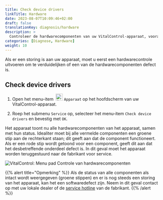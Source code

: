 ```yaml
---
title: Check device drivers
linkTitle: Hardware
date: 2023-08-07T10:09:46+02:00
draft: false
translationKey: diagnosis/hardware
description: >
  Controleer de hardwarecomponenten van uw VitalControl-apparaat, vooral als u een hardwaredefect vermoedt.
categories: [Diagnose, Hardware]
weight: 10
---
```

Als er een storing is aan uw apparaat, moet u eerst een hardwarecontrole uitvoeren om te verduidelijken of een van de hardwarecomponenten defect is.

## Check device drivers

1. Open het menu-item &nbsp;<img src="/icons/device.svg" width="23" align="bottom" alt="Apparaat" /> `Apparaat` op het hoofdscherm van uw VitalControl-apparaat.

1. Roep het submenu `Service` op, selecteer het menu-item `Check device drivers` en bevestig met `OK`.

Het apparaat toont nu alle hardwarecomponenten van het apparaat, samen met hun status. Idealiter moet bij alle vermelde componenten een groene stip aan de rechterkant staan; dit geeft aan dat de component functioneert. Als er een rode stip wordt getoond voor een component, geeft dit aan dat het desbetreffende onderdeel defect is. In dit geval moet het apparaat worden teruggestuurd naar de fabrikant voor service.

   ![VitalControl: Menu pad Controle van hardwarecomponenten](../images/device-check.png "Hardwarecontrole")

{{% alert title="Opmerking" %}}
Als de status van alle componenten als intact wordt weergegeven (groene stippen) en er is nog steeds een storing van het apparaat, kan het een softwaredefect zijn. Neem in dit geval contact op met uw lokale dealer of de [service hotline](https://www.urbanonline.de/en/contact) van de fabrikant.
{{% /alert %}}
